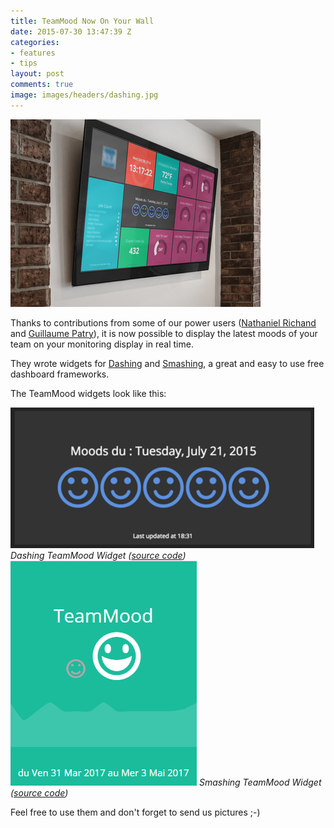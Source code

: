 ```yaml
---
title: TeamMood Now On Your Wall
date: 2015-07-30 13:47:39 Z
categories:
- features
- tips
layout: post
comments: true
image: images/headers/dashing.jpg
---
```


<img src="/images/posts/dashboard_monitor.jpg" alt="Dashboard Monitor">

Thanks to contributions from some of our power users ([Nathaniel Richand](https://twitter.com/nrichand) and [Guillaume Patry](https://twitter.com/guillaume_patry)), it is now possible to display the latest moods of your team on your monitoring display in real time.

They wrote widgets for [Dashing](http://dashing.io/) and [Smashing](https://github.com/Smashing/smashing), a great and easy to use free dashboard frameworks.

The TeamMood widgets look like this:

<img src="/images/posts/teammood_widget.png">
<em>Dashing TeamMood Widget (<a href="https://gist.github.com/nrichand/265342903eabc4ad0050">source code</a>)</em>

<img src="/images/posts/teammood_smashing_widget.png">
<em>Smashing TeamMood Widget (<a href="https://github.com/gpatry/Smashing-SparklineMood">source code</a>)</em>

Feel free to use them and don't forget to send us pictures ;-)